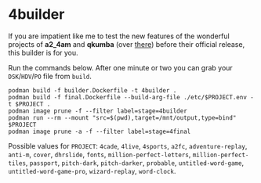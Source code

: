 # 4builder

If you are impatient like me to test the new features of the wonderful projects of **a2_4am** and **qkumba** (over [there](https://github.com/a2-4am?tab=repositories)) before their official release, this builder is for you.

Run the commands below. After one minute or two you can grab your `DSK`/`HDV`/`PO` file from `build`.

```shell
podman build -f builder.Dockerfile -t 4builder .
podman build -f final.Dockerfile --build-arg-file ./etc/$PROJECT.env -t $PROJECT .
podman image prune -f --filter label=stage=4builder
podman run --rm --mount "src=$(pwd),target=/mnt/output,type=bind" $PROJECT
podman image prune -a -f --filter label=stage=4final
```

Possible values for `PROJECT`: `4cade`, `4live`, `4sports`, `a2fc`, `adventure-replay`, `anti-m`, `cover`, `dhrslide`, `fonts`, `million-perfect-letters`, `million-perfect-tiles`, `passport`, `pitch-dark`, `pitch-darker`, `probable`, `untitled-word-game`, `untitled-word-game-pro`, `wizard-replay`, `word-clock`.
